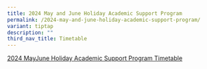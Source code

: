 ```yaml
---
title: 2024 May and June Holiday Academic Support Program
permalink: /2024-may-and-june-holiday-academic-support-program/
variant: tiptap
description: ""
third_nav_title: Timetable
---
```

<p><a href="/files/Students/20240528_MayJune_ASP_2024_CLASS.pdf" rel="noopener noreferrer nofollow" target="_blank">2024 MayJune Holiday Academic Support Program Timetable </a>
</p>